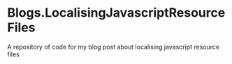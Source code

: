 # Blogs.LocalisingJavascriptResourceFiles
A repository of code for my blog post about localising javascript resource files
